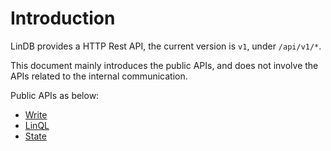# Introduction

LinDB provides a HTTP Rest API, the current version is `v1`, under `/api/v1/*`.

This document mainly introduces the public APIs, and does not involve the APIs related to the internal communication.

Public APIs as below:
- [Write](/docs/lindb/reference/api/write)
- [LinQL](/docs/lindb/reference/api/lin-ql)
- [State](/docs/lindb/reference/api/state)

